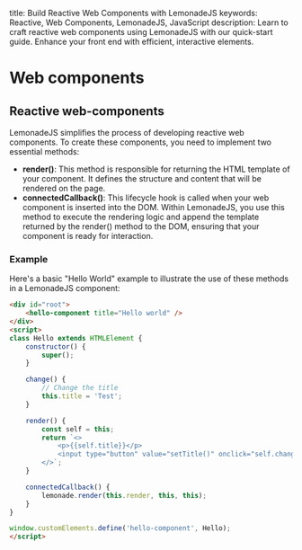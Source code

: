 title: Build Reactive Web Components with LemonadeJS
keywords: Reactive, Web Components, LemonadeJS, JavaScript
description: Learn to craft reactive web components using LemonadeJS with our quick-start guide. Enhance your front end with efficient, interactive elements.

Web components
==============

Reactive web-components
-----------------------

LemonadeJS simplifies the process of developing reactive web components. To create these components, you need to implement two essential methods:

- **render()**: This method is responsible for returning the HTML template of your component. It defines the structure and content that will be rendered on the page.
- **connectedCallback()**: This lifecycle hook is called when your web component is inserted into the DOM. Within LemonadeJS, you use this method to execute the rendering logic and append the template returned by the render() method to the DOM, ensuring that your component is ready for interaction.

### Example  

Here's a basic "Hello World" example to illustrate the use of these methods in a LemonadeJS component:

```html
<div id="root">
    <hello-component title="Hello world" />
</div>
<script>
class Hello extends HTMLElement {
    constructor() {
        super();
    }

    change() {
        // Change the title
        this.title = 'Test';
    }

    render() {
        const self = this;
        return `<>
            <p>{{self.title}}</p>
            <input type="button" value="setTitle()" onclick="self.change()" />
        </>`;
    }

    connectedCallback() {
        lemonade.render(this.render, this, this);
    }
}

window.customElements.define('hello-component', Hello);
</script>
```